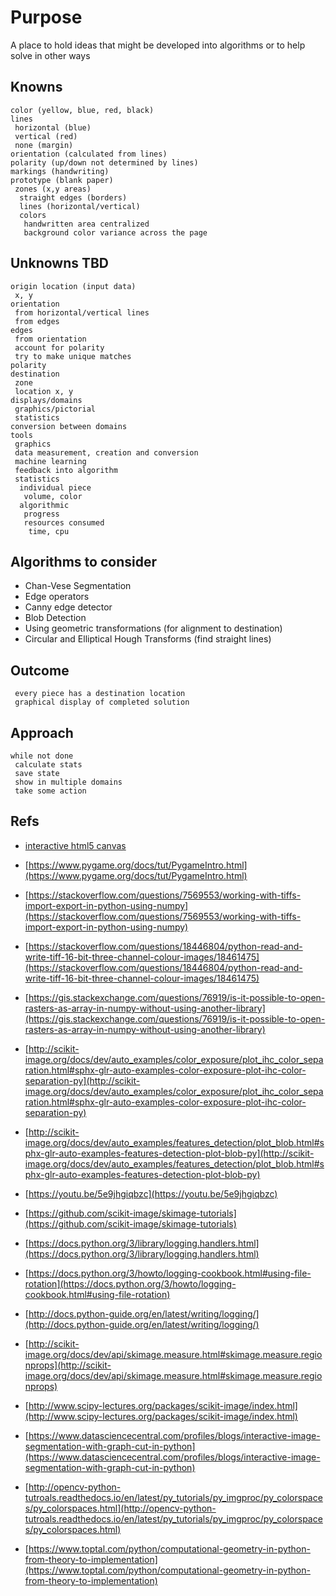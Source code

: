 # Purpose
A place to hold ideas that might be developed into algorithms or to help solve in other ways

## Knowns
```
color (yellow, blue, red, black)
lines
 horizontal (blue)
 vertical (red)
 none (margin)
orientation (calculated from lines)
polarity (up/down not determined by lines)
markings (handwriting)
prototype (blank paper)
 zones (x,y areas)
  straight edges (borders)
  lines (horizontal/vertical)
  colors
   handwritten area centralized
   background color variance across the page
```
 
## Unknowns TBD
```
origin location (input data)
 x, y
orientation
 from horizontal/vertical lines
 from edges
edges
 from orientation
 account for polarity
 try to make unique matches
polarity
destination
 zone
 location x, y
displays/domains
 graphics/pictorial
 statistics
conversion between domains
tools
 graphics
 data measurement, creation and conversion
 machine learning
 feedback into algorithm
 statistics
  individual piece
   volume, color
  algorithmic
   progress
   resources consumed
    time, cpu
```
## Algorithms to consider

* Chan-Vese Segmentation
* Edge operators
* Canny edge detector
* Blob Detection
* Using geometric transformations (for alignment to destination)
* Circular and Elliptical Hough Transforms (find straight lines)

## Outcome
```
 every piece has a destination location
 graphical display of completed solution
```

## Approach
```
while not done
 calculate stats
 save state
 show in multiple domains
 take some action
```

## Refs
* [interactive html5 canvas](https://github.com/simonsarris/Canvas-tutorials/blob/master/shapes.js)
* [https://www.pygame.org/docs/tut/PygameIntro.html](https://www.pygame.org/docs/tut/PygameIntro.html)
* [https://stackoverflow.com/questions/7569553/working-with-tiffs-import-export-in-python-using-numpy](https://stackoverflow.com/questions/7569553/working-with-tiffs-import-export-in-python-using-numpy)
* [https://stackoverflow.com/questions/18446804/python-read-and-write-tiff-16-bit-three-channel-colour-images/18461475](https://stackoverflow.com/questions/18446804/python-read-and-write-tiff-16-bit-three-channel-colour-images/18461475)
* [https://gis.stackexchange.com/questions/76919/is-it-possible-to-open-rasters-as-array-in-numpy-without-using-another-library](https://gis.stackexchange.com/questions/76919/is-it-possible-to-open-rasters-as-array-in-numpy-without-using-another-library)
* [http://scikit-image.org/docs/dev/auto_examples/color_exposure/plot_ihc_color_separation.html#sphx-glr-auto-examples-color-exposure-plot-ihc-color-separation-py](http://scikit-image.org/docs/dev/auto_examples/color_exposure/plot_ihc_color_separation.html#sphx-glr-auto-examples-color-exposure-plot-ihc-color-separation-py)
* [http://scikit-image.org/docs/dev/auto_examples/features_detection/plot_blob.html#sphx-glr-auto-examples-features-detection-plot-blob-py](http://scikit-image.org/docs/dev/auto_examples/features_detection/plot_blob.html#sphx-glr-auto-examples-features-detection-plot-blob-py)
* [https://youtu.be/5e9jhgiqbzc](https://youtu.be/5e9jhgiqbzc)
* [https://github.com/scikit-image/skimage-tutorials](https://github.com/scikit-image/skimage-tutorials)

* [https://docs.python.org/3/library/logging.handlers.html](https://docs.python.org/3/library/logging.handlers.html)
* [https://docs.python.org/3/howto/logging-cookbook.html#using-file-rotation](https://docs.python.org/3/howto/logging-cookbook.html#using-file-rotation)
* [http://docs.python-guide.org/en/latest/writing/logging/](http://docs.python-guide.org/en/latest/writing/logging/)

* [http://scikit-image.org/docs/dev/api/skimage.measure.html#skimage.measure.regionprops](http://scikit-image.org/docs/dev/api/skimage.measure.html#skimage.measure.regionprops)
* [http://www.scipy-lectures.org/packages/scikit-image/index.html](http://www.scipy-lectures.org/packages/scikit-image/index.html)
* [https://www.datasciencecentral.com/profiles/blogs/interactive-image-segmentation-with-graph-cut-in-python](https://www.datasciencecentral.com/profiles/blogs/interactive-image-segmentation-with-graph-cut-in-python)
* [http://opencv-python-tutroals.readthedocs.io/en/latest/py_tutorials/py_imgproc/py_colorspaces/py_colorspaces.html](http://opencv-python-tutroals.readthedocs.io/en/latest/py_tutorials/py_imgproc/py_colorspaces/py_colorspaces.html)
* [https://www.toptal.com/python/computational-geometry-in-python-from-theory-to-implementation](https://www.toptal.com/python/computational-geometry-in-python-from-theory-to-implementation)

